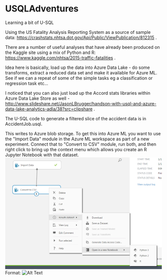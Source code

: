 # USQLAdventures
Learning a bit of U-SQL

Using the US Fatality Analysis Reporting System as a source of sample data: https://crashstats.nhtsa.dot.gov/Api/Public/ViewPublication/812315 .

There are a number of useful analyses that have already been produced on the Kaggle site using a mix of Python and R: https://www.kaggle.com/nhtsa/2015-traffic-fatalities .

Idea here is basically, load up the data into Azure Data Lake - do some transforms, extract a reduced data set and make it available for Azure ML. See if we can a repeat of some of the simple tasks eg a classification or regression task etc...

I noticed that you can also just load up the Accord stats libraries within Azure Data Lake Store as well - http://www.slideshare.net/JasonLBrugger/handson-with-usql-and-azure-data-lake-analytics-adla/38?src=clipshare .


The U-SQL code to generate a filtered slice of the accident data is in AccidentJob.usql.

This writes to Azure blob storage. To get this into Azure ML you want to use the "Import Data" module in the Azure ML workspace as part of a new experiment. Connect that to "Convert to CSV" module, run both, and then right click to bring up the context menu which allows you create an R Jupyter Notebook with that dataset.
![CSVToRNoteBookExample](/CSVToRNotebook.png)
Format: ![Alt Text](url)
